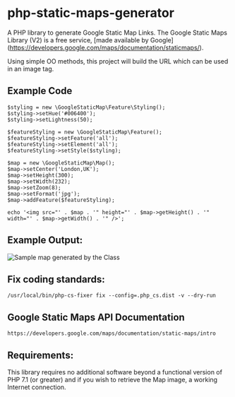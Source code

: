 # php-static-maps-generator
A PHP library to generate Google Static Map Links. The Google Static Maps Library (V2) is a free service, [made available by Google] (https://developers.google.com/maps/documentation/staticmaps/).

Using simple OO methods, this project will build the URL which can be used in an image tag.


## Example Code
```
$styling = new \GoogleStaticMap\Feature\Styling();
$styling->setHue('#006400');
$styling->setLightness(50);

$featureStyling = new \GoogleStaticMap\Feature();
$featureStyling->setFeature('all');
$featureStyling->setElement('all');
$featureStyling->setStyle($styling);

$map = new \GoogleStaticMap\Map();
$map->setCenter('London,UK');
$map->setHeight(300);
$map->setWidth(232);
$map->setZoom(8);
$map->setFormat('jpg');
$map->addFeature($featureStyling);

echo '<img src="' . $map . '" height="' . $map->getHeight() . '" width="' . $map->getWidth() . '" />';

```

## Example Output:
![Sample map generated by the Class](http://maps.google.com/maps/api/staticmap?center=London%2CUK&zoom=8&language=en-GB&maptype=roadmap&format=jpg&size=232x300&scale=1&style=feature:all|element:all|lightness:50|hue:0x006400|visibility:on|invert_lightness:false&sensor=false)


## Fix coding standards:
    /usr/local/bin/php-cs-fixer fix --config=.php_cs.dist -v --dry-run


## Google Static Maps API Documentation
    https://developers.google.com/maps/documentation/static-maps/intro

## Requirements:
This library requires no additional software beyond a functional version of PHP
7.1 (or greater) and if you wish to retrieve the Map image, a working Internet
connection.